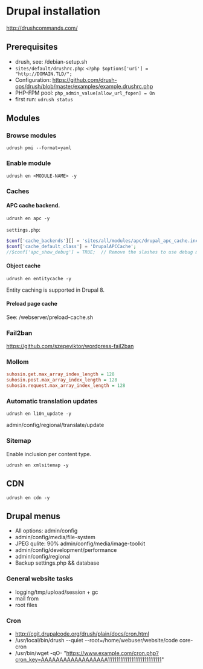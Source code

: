 # Drupal installation

http://drushcommands.com/

## Prerequisites

- drush, see: /debian-setup.sh
- `sites/default/drushrc.php`: `<?php $options['uri'] = "http://DOMAIN.TLD/";`
- Configuration: https://github.com/drush-ops/drush/blob/master/examples/example.drushrc.php
- PHP-FPM pool: `php_admin_value[allow_url_fopen] = On`
- first run: `udrush status`

## Modules

### Browse modules

`udrush pmi --format=yaml`

### Enable module

`udrush en <MODULE-NAME> -y`

### Caches

#### APC cache backend.

`udrush en apc -y`

`settings.php`:

```php
$conf['cache_backends'][] = 'sites/all/modules/apc/drupal_apc_cache.inc';
$conf['cache_default_class'] = 'DrupalAPCCache';
//$conf['apc_show_debug'] = TRUE;  // Remove the slashes to use debug mode.
```

#### Object cache

`udrush en entitycache -y`

Entity caching is supported in Drupal 8.

#### Preload page cache

See: /webserver/preload-cache.sh

### Fail2ban

https://github.com/szepeviktor/wordpress-fail2ban

### Mollom

```ini
suhosin.get.max_array_index_length = 128
suhosin.post.max_array_index_length = 128
suhosin.request.max_array_index_length = 128
```

### Automatic translation updates

`udrush en l10n_update -y`

admin/config/regional/translate/update

### Sitemap

Enable inclusion per content type.

`udrush en xmlsitemap -y`

## CDN

`udrush en cdn -y`

## Drupal menus

- All options: admin/config
- admin/config/media/file-system
- JPEG qulite: 90% admin/config/media/image-toolkit
- admin/config/development/performance
- admin/config/regional
- Backup settings.php && database

### General website tasks

- logging/tmp/upload/session + gc
- mail from
- root files

### Cron

- http://cgit.drupalcode.org/drush/plain/docs/cron.html
- /usr/local/bin/drush --quiet --root=/home/webuser/website/code core-cron
- /usr/bin/wget -qO- "https://www.example.com/cron.php?cron_key=AAAAAAAAAAAAAAAAAA1111111111111111111111111"

